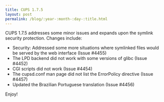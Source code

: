 ```yaml
---
title: CUPS 1.7.5
layout: post
permalink: /blog/:year-:month-:day-:title.html
---
```


CUPS 1.7.5 addresses some minor issues and expands upon the symlink security protection. Changes include:

- Security: Addressed some more situations where symlinked files would be served by the web interface (Issue #4455)
- The LPD backend did not work with some versions of glibc (Issue #4452)
- CGI scripts did not work (Issue #4454)
- The cupsd.conf man page did not list the ErrorPolicy directive (Issue #4457)
- Updated the Brazilian Portuguese translation (Issue #4456)

Enjoy!
